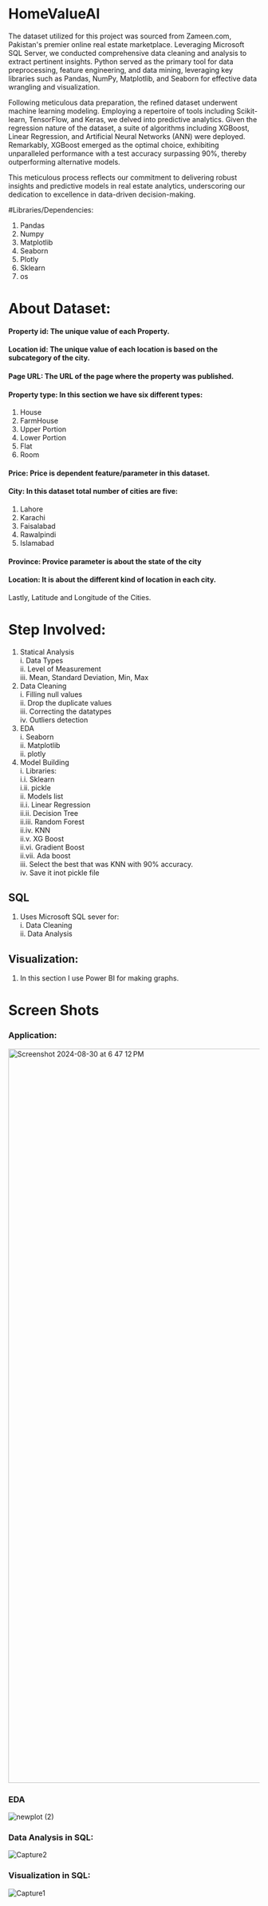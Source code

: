 # HomeValueAI

The dataset utilized for this project was sourced from Zameen.com, Pakistan's premier online real estate marketplace. Leveraging Microsoft SQL Server, we conducted comprehensive data cleaning and analysis to extract pertinent insights. Python served as the primary tool for data preprocessing, feature engineering, and data mining, leveraging key libraries such as Pandas, NumPy, Matplotlib, and Seaborn for effective data wrangling and visualization.

Following meticulous data preparation, the refined dataset underwent machine learning modeling. Employing a repertoire of tools including Scikit-learn, TensorFlow, and Keras, we delved into predictive analytics. Given the regression nature of the dataset, a suite of algorithms including XGBoost, Linear Regression, and Artificial Neural Networks (ANN) were deployed. Remarkably, XGBoost emerged as the optimal choice, exhibiting unparalleled performance with a test accuracy surpassing 90%, thereby outperforming alternative models.

This meticulous process reflects our commitment to delivering robust insights and predictive models in real estate analytics, underscoring our dedication to excellence in data-driven decision-making.

#Libraries/Dependencies:
1. Pandas
2. Numpy
3. Matplotlib
4. Seaborn
5. Plotly
6. Sklearn
7. os

# About Dataset:

#### Property id: The unique value of each Property.
#### Location id: The unique value of each location is based on the subcategory of the city.
#### Page URL: The URL of the page where the property was published.
#### Property type: In this section we have six different types:
1. House
2. FarmHouse
3. Upper Portion
4. Lower Portion
5. Flat
6. Room

#### Price: Price is dependent feature/parameter in this dataset.
#### City: In this dataset total number of cities are five:
1. Lahore
2. Karachi
3. Faisalabad
4. Rawalpindi
5. Islamabad

#### Province: Provice parameter is about the state of the city
#### Location: It is about the different kind of location in each city.

Lastly, Latitude and Longitude of the Cities.



# Step Involved:<br>
1. Statical Analysis<br>
  i. Data Types<br>
  ii. Level of Measurement<br>
  iii. Mean, Standard Deviation, Min, Max<br>
2. Data Cleaning<br>
  i. Filling null values<br>
  ii. Drop the duplicate values<br>
  iii. Correcting the datatypes<br>
  iv. Outliers detection<br>
3. EDA<br>
  i. Seaborn<br>
  ii. Matplotlib<br>
  ii. plotly<br>
4. Model Building<br>
  i. Libraries:<br>
    i.i. Sklearn<br>
    i.ii. pickle <br>
  ii. Models list<br>
    ii.i. Linear Regression<br>
    ii.ii. Decision Tree<br>
    ii.iii. Random Forest<br>
    ii.iv. KNN<br>
    ii.v. XG Boost<br>
    ii.vi. Gradient Boost<br>
    ii.vii. Ada boost<br>
  iii. Select the best that was KNN with 90% accuracy.<br>
  iv. Save it inot pickle file


## SQL
1. Uses Microsoft SQL sever for:<br>
    i. Data Cleaning<br>
    ii. Data Analysis<br>
    
## Visualization:
1. In this section I use Power BI for making graphs.


# Screen Shots

### Application:
<img width="1470" alt="Screenshot 2024-08-30 at 6 47 12 PM" src="https://github.com/user-attachments/assets/c033ec10-1797-4951-a6b6-bd28fbedece6">



### EDA

![newplot (2)](https://user-images.githubusercontent.com/104086680/229906408-2b94758c-00d8-47dd-89f5-9e97c6575898.png)


### Data Analysis in SQL:
![Capture2](https://user-images.githubusercontent.com/104086680/230314514-8d18cf89-db19-410f-bfa6-f772164aec3d.PNG)


### Visualization in SQL:

![Capture1](https://user-images.githubusercontent.com/104086680/230315216-5c182b39-f085-47e5-960c-f62060dba447.PNG)
